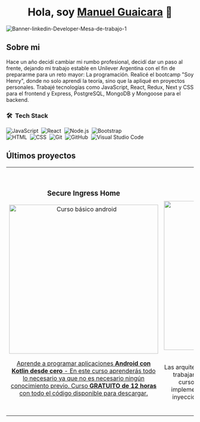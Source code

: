 <div align="center">
<h1 align="center">Hola, soy <a href="[https://aristi.dev](https://www.linkedin.com/in/manuel-alejandro-guaicara-dagger-784a06194/)">Manuel Guaicara</a> 👋</h1>
</div>
<img src="https://i.ibb.co/8KhB5vd/Banner-linkedin-Developer-Mesa-de-trabajo-1.png" alt="Banner-linkedin-Developer-Mesa-de-trabajo-1">

## Sobre mi
Hace un año decidí cambiar mi rumbo profesional, decidí dar un paso al frente, dejando mi trabajo estable en Unilever Argentina con el fin de prepararme para un reto mayor: La programación.
Realicé el bootcamp "Soy Henry", donde no solo aprendí la teoría, sino que la apliqué en proyectos personales. 
Trabajé tecnologías como JavaScript, React, Redux, Next y CSS para el frontend y Express, PostgreSQL, MongoDB y Mongoose para el backend.

### 🛠 &nbsp;Tech Stack


![JavaScript](https://img.shields.io/badge/-JavaScript-05122A?style=flat&logo=javascript)&nbsp;
![React](https://img.shields.io/badge/-React-05122A?style=flat&logo=react)&nbsp;
![Node.js](https://img.shields.io/badge/-Node.js-05122A?style=flat&logo=node.js)&nbsp;
![Bootstrap](https://img.shields.io/badge/-Bootstrap-05122A?style=flat&logo=bootstrap&logoColor=563D7C)\
![HTML](https://img.shields.io/badge/-HTML-05122A?style=flat&logo=HTML5)&nbsp;
![CSS](https://img.shields.io/badge/-CSS-05122A?style=flat&logo=CSS3&logoColor=1572B6)&nbsp;
![Git](https://img.shields.io/badge/-Git-05122A?style=flat&logo=git)&nbsp;
![GitHub](https://img.shields.io/badge/-GitHub-05122A?style=flat&logo=github)&nbsp;
![Visual Studio Code](https://img.shields.io/badge/-Visual%20Studio%20Code-05122A?style=flat&logo=visual-studio-code&logoColor=007ACC)&nbsp;


## Últimos proyectos
<table>
<tr>
<td width="50%">
<h3 align="center">Secure Ingress Home</h3>
<div align="center">
<a href="https://github.com/ArisGuimera/Android-Expert" target="_blank"><img src="https://i.ibb.co/NZjz9xy/sih.png" width="400" alt="Curso básico android"></a>
<p>
<a href="https://github.com/ArisGuimera/Android-Expert" target="_blank">
</p>
<p>Aprende a programar aplicaciones <strong>Android con Kotlin desde cero</strong> - En este curso aprenderás todo lo necesario ya que no es necesario ningún conocimiento previo. Curso <strong>GRATUITO de 12 horas</strong> con todo el código disponible para descargar.</p>
</div>
                                                                                      
</td>

<td width="50%">
               <br>
<h3 align="center">Patitas clínica Veterinaria</h3>
<div align="center">                                       
<a href="https://github.com/ArisGuimera/SimpleAndroidMVVM" target="_blank"><img src="https://i.ibb.co/1vkVSGt/pcv.png" width="400" alt="Curso básico android">></a>
<br>
<p>
</p>
</p>Las arquitecturas son <strong>IMPRESCINDIBLES</strong> para poder trabajar como desarrollador/a Android. En este curso, divido por ramas irás aprendiendo a implementar una arquitectura real y robusta con inyección de dependencias, clean architecture, testing y mucho más.</p>
</div>                                                             
</table>                                                                                 
</div>
<br>

